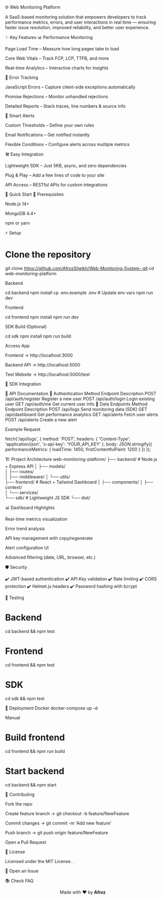 🌐 Web Monitoring Platform

A SaaS-based monitoring solution that empowers developers to track performance metrics, errors, and user interactions in real time — ensuring faster issue resolution, improved reliability, and better user experience.

✨ Key Features
📊 Performance Monitoring

Page Load Time – Measure how long pages take to load

Core Web Vitals – Track FCP, LCP, TTFB, and more

Real-time Analytics – Interactive charts for insights

🚨 Error Tracking

JavaScript Errors – Capture client-side exceptions automatically

Promise Rejections – Monitor unhandled rejections

Detailed Reports – Stack traces, line numbers & source info

🔔 Smart Alerts

Custom Thresholds – Define your own rules

Email Notifications – Get notified instantly

Flexible Conditions – Configure alerts across multiple metrics

🛠️ Easy Integration

Lightweight SDK – Just 5KB, async, and zero dependencies

Plug & Play – Add a few lines of code to your site

API Access – RESTful APIs for custom integrations

🚀 Quick Start
🔧 Prerequisites

Node.js 14+

MongoDB 4.4+

npm or yarn

⚡ Setup
# Clone the repository
git clone https://github.com/AfrozSheikh/Web-Monitoring-System-.git
cd web-monitoring-platform


Backend

cd backend
npm install
cp .env.example .env   # Update env vars
npm run dev


Frontend

cd frontend
npm install
npm run dev


SDK Build (Optional)

cd sdk
npm install
npm run build


Access App

Frontend → http://localhost:3000

Backend API → http://localhost:5000

Test Website → http://localhost:5000/test

🎯 SDK Integration
<script src="https://yourdomain.com/sdk.js"></script>
<script>
  MonitoringSDK.init({
    apiKey: "YOUR_API_KEY",
    trackErrors: true,
    trackPerformance: true,
    sampleRate: 0.5 // optional for high-traffic sites
  });
</script>

📖 API Documentation
🔐 Authentication
Method	Endpoint	Description
POST	/api/auth/register	Register a new user
POST	/api/auth/login	Login existing user
GET	/api/auth/me	Get current user info
📡 Data Endpoints
Method	Endpoint	Description
POST	/api/logs	Send monitoring data (SDK)
GET	/api/dashboard	Get performance analytics
GET	/api/alerts	Fetch user alerts
POST	/api/alerts	Create a new alert

Example Request

fetch('/api/logs', {
  method: 'POST',
  headers: {
    'Content-Type': 'application/json',
    'x-api-key': 'YOUR_API_KEY'
  },
  body: JSON.stringify({
    performanceMetrics: {
      loadTime: 1450,
      firstContentfulPaint: 1200
    }
  })
});

🏗️ Project Architecture
web-monitoring-platform/
├── backend/        # Node.js + Express API
│   ├── models/     
│   ├── routes/     
│   ├── middleware/ 
│   └── utils/      
├── frontend/       # React + Tailwind Dashboard
│   ├── components/ 
│   ├── context/    
│   └── services/   
└── sdk/            # Lightweight JS SDK
    └── dist/       

📊 Dashboard Highlights

Real-time metrics visualization

Error trend analysis

API key management with copy/regenerate

Alert configuration UI

Advanced filtering (date, URL, browser, etc.)

🛡️ Security

✔️ JWT-based authentication
✔️ API Key validation
✔️ Rate limiting
✔️ CORS protection
✔️ Helmet.js headers
✔️ Password hashing with bcrypt

🧪 Testing
# Backend
cd backend && npm test

# Frontend
cd frontend && npm test

# SDK
cd sdk && npm test

🚢 Deployment
Docker
docker-compose up -d

Manual
# Build frontend
cd frontend && npm run build

# Start backend
cd backend && npm start

🤝 Contributing

Fork the repo

Create feature branch → git checkout -b feature/NewFeature

Commit changes → git commit -m 'Add new feature'

Push branch → git push origin feature/NewFeature

Open a Pull Request

📄 License

Licensed under the MIT License.
.

🔗 Open an Issue

📚 Check FAQ

<div align="center"> Made with ❤️ by <b>Afroz</b> </div>